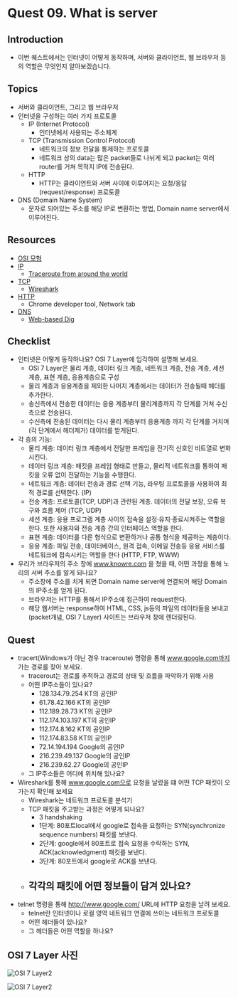 # Quest 09. What is server


## Introduction
* 이번 퀘스트에서는 인터넷이 어떻게 동작하며, 서버와 클라이언트, 웹 브라우저 등의 역할은 무엇인지 알아보겠습니다.

## Topics
* 서버와 클라이언트, 그리고 웹 브라우저
* 인터넷을 구성하는 여러 가지 프로토콜
  * IP (Internet Protocol)
    - 인터넷에서 사용되는 주소체계
  * TCP (Transmission Control Protocol)
    - 네트워크의 정보 전달을 통제하는 프로토콜
    - 네트워크 상의 data는 많은 packet들로 나뉘게 되고 packet는 여러 router를 거쳐 목적지 IP에 전송된다.
  * HTTP
    - HTTP는 클라이언트와 서버 사이에 이루어지는 요청/응답(request/response) 프로토콜
* DNS (Domain Name System)
    - 문자로 되어있는 주소를 해당 IP로 변환하는 방법, Domain name server에서 이루어진다.

## Resources
* [OSI 모형](https://ko.wikipedia.org/wiki/OSI_%EB%AA%A8%ED%98%95)
* [IP](https://ko.wikipedia.org/wiki/%EC%9D%B8%ED%84%B0%EB%84%B7_%ED%94%84%EB%A1%9C%ED%86%A0%EC%BD%9C)
  * [Traceroute from around the world](http://tracert.com/traceroute)
* [TCP](https://ko.wikipedia.org/wiki/%EC%A0%84%EC%86%A1_%EC%A0%9C%EC%96%B4_%ED%94%84%EB%A1%9C%ED%86%A0%EC%BD%9C)
  * [Wireshark](https://www.wireshark.org/download.html)
* [HTTP](https://ko.wikipedia.org/wiki/HTTP)
  * Chrome developer tool, Network tab
* [DNS](https://ko.wikipedia.org/wiki/%EB%8F%84%EB%A9%94%EC%9D%B8_%EB%84%A4%EC%9E%84_%EC%8B%9C%EC%8A%A4%ED%85%9C)
  * [Web-based Dig](http://networking.ringofsaturn.com/Tools/dig.php)

## Checklist
* 인터넷은 어떻게 동작하나요? OSI 7 Layer에 입각하여 설명해 보세요.
    - OSI 7 Layer은 물리 계층, 데이터 링크 계층, 네트워크 계층, 전송 계층, 세션 계층, 표현 계층, 응용계층으로 구성
    - 물리 계층과 응용계층을 제외한 나머지 계층에서는 데이터가 전송될때 헤더를 추가한다.
    - 송신측에서 전송한 데이터는 응용 계층부터 물리계층까지 각 단계를 거쳐 수신측으로 전송된다.
    - 수신측에 전송된 데이터는 다시 물리 계층부터 응용계층 까지 각 단계를 거치며 (각 단계에서 헤더제거) 데이터를 받게된다.
* 각 층의 기능:
    - 물리 계층: 데이터 링크 계층에서 전달한 프레임을 전기적 신호인 비트열로 변화시킨다.
    - 데이터 링크 계층: 패킷을 프레임 형태로 만들고, 물리적 네트워크를 통하여 패킷을 오류 없이 전달하는 기능을 수행한다.
    - 네트워크 계층: 데이터 전송과 경로 선택 기능, 라우팅 프로토콜을 사용하여 최적 경로를 선택한다. (IP)
    - 전송 계층: 프로토콜(TCP, UDP)과 관련된 계층. 데이터의 전달 보장, 오류 복구와 흐름 제어 (TCP, UDP)
    - 세션 계층: 응용 프로그램 계층 사이의 접속을 설정·유지·종료시켜주는 역할을 한다. 또한 사용자와 전송 계층 간의 인터페이스 역할을 한다.
    - 표현 계층: 데이터를 다른 형식으로 변환하거나 공통 형식을 제공하는 계층이다.
    - 응용 계층: 파일 전송, 데이터베이스, 원격 접속, 이메일 전송등 응용 서비스를 네트워크에 접속시키는 역할을 한다 (HTTP, FTP, WWW)
* 우리가 브라우저의 주소 창에 www.knowre.com 을 쳤을 때, 어떤 과정을 통해 노리의 서버 주소를 알게 되나요?
    - 주소창에 주소를 치게 되면 Domain name server에 연결되어 해당 Domain의 IP주소를 얻게 된다.
    - 브라우저는 HTTP를 통해서 IP주소에 접근하여 request한다.
    - 해당 웹서버는 response하여 HTML, CSS, js등의 파일의 데이타들을 보내고(packet개념, OSI 7 Layer) 사이트는 브라우저 창에 렌더링된다.

## Quest
* tracert(Windows가 아닌 경우 traceroute) 명령을 통해 www.google.com까지 가는 경로를 찾아 보세요.
  * tracerout는 경로를 추적하고 경로의 상태 및 흐름을 파악하기 위해 사용
  * 어떤 IP주소들이 있나요?
    - 128.134.79.254 KT의 공인IP
    - 61.78.42.166 KT의 공인IP
    - 112.189.28.73 KT의 공인IP
    - 112.174.103.197 KT의 공인IP
    - 112.174.8.162 KT의 공인IP
    - 112.174.83.58 KT의 공인IP
    - 72.14.194.194 Google의 공인IP
    - 216.239.49.137 Google의 공인IP
    - 216.239.62.27 Google의 공인IP
  * 그 IP주소들은 어디에 위치해 있나요?
* Wireshark를 통해 www.google.com으로 요청을 날렸을 떄 어떤 TCP 패킷이 오가는지 확인해 보세요
  * Wireshark는 네트워크 프로토콜 분석기
  * TCP 패킷을 주고받는 과정은 어떻게 되나요?
    - 3 handshaking
    - 1단계: 80포트local에서 google로 접속을 요청하는 SYN(synchronize sequence numbers) 패킷를 보낸다.
    - 2단계: google에서 80포트로 접속 요청을 수락하는 SYN, ACK(acknowledgment) 패킷를 보낸다.
    - 3단계: 80포트에서 google로 ACK를 보낸다.
  * 각각의 패킷에 어떤 정보들이 담겨 있나요?
    -
* telnet 명령을 통해 http://www.google.com/ URL에 HTTP 요청을 날려 보세요.
  * telnet란 인터넷이나 로컬 영역 네트워크 연결에 쓰이는 네트워크 프로토콜
  * 어떤 헤더들이 있나요?
  * 그 헤더들은 어떤 역할을 하나요?



## OSI 7 Layer 사진

  ![OSI 7 Layer2](http://cfile27.uf.tistory.com/image/193573414E9E6400111D13)

  ![OSI 7 Layer2](http://cfile3.uf.tistory.com/image/157A59464E9E64020EE598)
